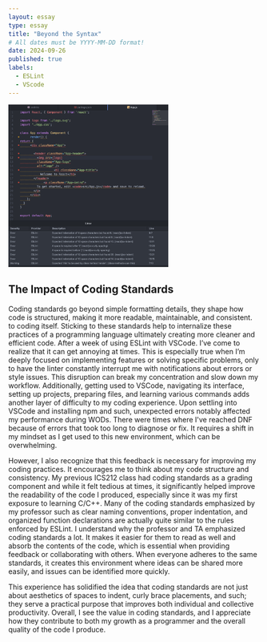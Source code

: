 ```yaml
---
layout: essay
type: essay
title: "Beyond the Syntax"
# All dates must be YYYY-MM-DD format!
date: 2024-09-26
published: true
labels:
  - ESLint
  - VScode
---
```


<div class="text-center p-4">
  <img width="320px" src="../img/eslintimg.png" class="img-thumbnail" >
</div> 

## The Impact of Coding Standards 

Coding standards go beyond simple formatting details, they shape how code is structured, making it more readable, maintainable, and consistent. to coding itself. Sticking to these standards help to internalize these practices of a programming language ultimately creating more cleaner and efficient code. After a week of using ESLint with VSCode. I’ve come to realize that it can get annoying at times. This is especially true when I’m deeply focused on implementing features or solving specific problems, only to have the linter constantly interrupt me with notifications about errors or style issues. This disruption can break my concentration and slow down my workflow. Additionally, getting used to VSCode, navigating its interface, setting up projects, preparing files, and learning various commands adds another layer of difficulty to my coding experience. Upon settling into VSCode and installing npm and such, unexpected errors notably affected my performance during WODs. There were times where I've reached DNF because of errors that took too long to diagnose or fix. It requires a shift in my mindset as I get used to this new environment, which can be overwhelming.

However, I also recognize that this feedback is necessary for improving my coding practices. It encourages me to think about my code structure and consistency. My previous ICS212 class had coding standards as a grading component and while it felt tedious at times, it significantly helped improve the readability of the code I produced, especially since it was my first exposure to learning C/C++. Many of the coding standards emphasized by my professor such as clear naming conventions, proper indentation, and organized function declarations are actually quite similar to the rules enforced by ESLint. I understand why the professor and TA emphasized coding standards a lot. It makes it easier for them to read as well and absorb the contents of the code, which is essential when providing feedback or collaborating with others. When everyone adheres to the same standards, it creates this environment where ideas can be shared more easily, and issues can be identified more quickly.

This experience has solidified the idea that coding standards are not just about aesthetics of spaces to indent, curly brace placements, and such; they serve a practical purpose that improves both individual and collective productivity. Overall, I see the value in coding standards, and I appreciate how they contribute to both my growth as a programmer and the overall quality of the code I produce.
